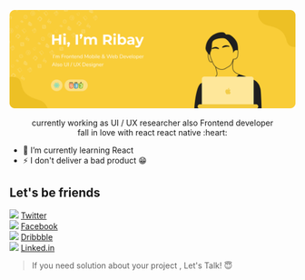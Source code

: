 <p align="center"><img src="Bayu Header 2.png" width="800px" /></p>

<p align="center">currently working as UI / UX researcher also Frontend developer<br/>
fall in love with react react native :heart:</p>

- 🌱 I’m currently learning React
- ⚡ I don't deliver a bad product :grin:

## Let's be friends 
<img src="https://img.icons8.com/dusk/64/000000/twitter.png" width="20"/>  [Twitter](https://twitter.com/rbayuokt) <br/>
<img src="https://img.icons8.com/dusk/64/000000/facebook.png" width="20"/>  [Facebook](https://www.facebook.com/RizkybayuCheater) <br/>
<img src="https://img.icons8.com/dusk/64/000000/dribbble.png" width="20"/>  [Dribbble](https://dribbble.com/rbayuokt) <br/>
<img src="https://img.icons8.com/dusk/64/000000/linkedin.png" width="20"/>  [Linked.in](http://linked.in/rbayuokt) <br/>

>If you need solution about your project , Let's Talk! :innocent:
